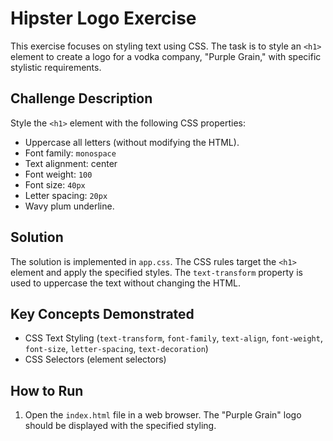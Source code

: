 # Hipster Logo Exercise

This exercise focuses on styling text using CSS. The task is to style an `<h1>` element to create a logo for a vodka company, "Purple Grain," with specific stylistic requirements.

## Challenge Description

Style the `<h1>` element with the following CSS properties:

*   Uppercase all letters (without modifying the HTML).
*   Font family: `monospace`
*   Text alignment: center
*   Font weight: `100`
*   Font size: `40px`
*   Letter spacing: `20px`
*   Wavy plum underline.

## Solution

The solution is implemented in `app.css`.  The CSS rules target the `<h1>` element and apply the specified styles.  The `text-transform` property is used to uppercase the text without changing the HTML.

## Key Concepts Demonstrated

*   CSS Text Styling (`text-transform`, `font-family`, `text-align`, `font-weight`, `font-size`, `letter-spacing`, `text-decoration`)
*   CSS Selectors (element selectors)

## How to Run

1.  Open the `index.html` file in a web browser. The "Purple Grain" logo should be displayed with the specified styling.